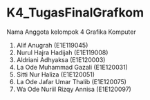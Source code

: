 # K4_TugasFinalGrafkom

Nama Anggota kelompok 4 Grafika Komputer
1. Alif Anugrah (E1E119045)
2. Nurul Hajra Hadijah (E1E119008)
3. Aldriani Adhyaksa (E1E120003)
4. La Ode Muhammad Gazali (E1E120031)
5. Sitti Nur Haliza (E1E120051)
6. La Ode Jafar Umar Thalib (E1E120075)
7. Wa Ode Nuriil Rizqy Annisa (E1E120097)
